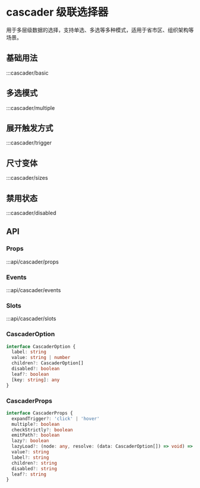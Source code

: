 # cascader 级联选择器

用于多层级数据的选择，支持单选、多选等多种模式，适用于省市区、组织架构等场景。

## 基础用法

:::cascader/basic

## 多选模式

:::cascader/multiple

## 展开触发方式

:::cascader/trigger

## 尺寸变体

:::cascader/sizes

## 禁用状态

:::cascader/disabled

## API

### Props
:::api/cascader/props

### Events
:::api/cascader/events

### Slots
:::api/cascader/slots

### CascaderOption

```typescript
interface CascaderOption {
  label: string
  value: string | number
  children?: CascaderOption[]
  disabled?: boolean
  leaf?: boolean
  [key: string]: any
}
```

### CascaderProps

```typescript
interface CascaderProps {
  expandTrigger?: 'click' | 'hover'
  multiple?: boolean
  checkStrictly?: boolean
  emitPath?: boolean
  lazy?: boolean
  lazyLoad?: (node: any, resolve: (data: CascaderOption[]) => void) => void
  value?: string
  label?: string
  children?: string
  disabled?: string
  leaf?: string
}
```
